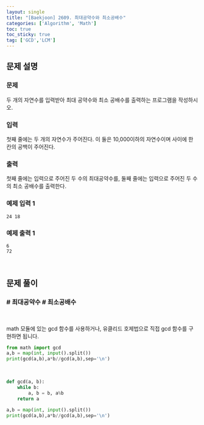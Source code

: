 ```yaml
---
layout: single
title: "[Baekjoon] 2609. 최대공약수와 최소공배수"
categories: ['Algorithm', 'Math']
toc: true
toc_sticky: true
tag: ['GCD','LCM']
---
```


## 문제 설명

### 문제

두 개의 자연수를 입력받아 최대 공약수와 최소 공배수를 출력하는 프로그램을 작성하시오.

### 입력

첫째 줄에는 두 개의 자연수가 주어진다. 이 둘은 10,000이하의 자연수이며 사이에 한 칸의 공백이 주어진다.

### 출력

첫째 줄에는 입력으로 주어진 두 수의 최대공약수를, 둘째 줄에는 입력으로 주어진 두 수의 최소 공배수를 출력한다.

### 예제 입력 1

```
24 18
```

### 예제 출력 1

```
6
72
```

<br>

## 문제 풀이

### \# 최대공약수 \# 최소공배수

<br>

math 모듈에 있는 gcd 함수를 사용하거나, 유클리드 호제법으로 직접 gcd 함수를 구현하면 됩니다. 

```python
from math import gcd
a,b = map(int, input().split())
print(gcd(a,b),a*b//gcd(a,b),sep='\n')
```

<br>

```python
def gcd(a, b):
	while b:
		a, b = b, a%b
	return a

a,b = map(int, input().split())
print(gcd(a,b),a*b//gcd(a,b),sep='\n')
```





